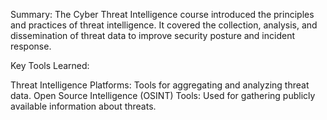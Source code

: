 
Summary:
The Cyber Threat Intelligence course introduced the principles and practices of threat intelligence. It covered the collection, analysis, and dissemination of threat data to improve security posture and incident response.

Key Tools Learned:

Threat Intelligence Platforms: Tools for aggregating and analyzing threat data.
Open Source Intelligence (OSINT) Tools: Used for gathering publicly available information about threats.
